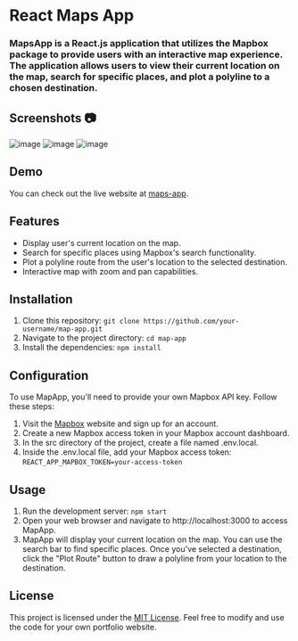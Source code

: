 # React Maps App

### MapsApp is a React.js application that utilizes the Mapbox package to provide users with an interactive map experience. The application allows users to view their current location on the map, search for specific places, and plot a polyline to a chosen destination.

## Screenshots 📷
![image](https://github.com/StefanoCutri/maps-react/assets/69378136/79b1567d-07d8-42a8-8e8c-ef7128ac661d)
![image](https://github.com/StefanoCutri/maps-react/assets/69378136/78c8fa73-6cf2-4029-bdb4-262f1ea3ae66)
![image](https://github.com/StefanoCutri/maps-react/assets/69378136/7384a210-2a98-4432-82e6-d1be0c90cf40)

## Demo

You can check out the live website at [maps-app](https://maps-react-flax.vercel.app/).

## Features

- Display user's current location on the map.
- Search for specific places using Mapbox's search functionality.
- Plot a polyline route from the user's location to the selected destination.
- Interactive map with zoom and pan capabilities.

## Installation

1. Clone this repository: `git clone https://github.com/your-username/map-app.git`
2. Navigate to the project directory: `cd map-app`
3. Install the dependencies: `npm install`

## Configuration
To use MapApp, you'll need to provide your own Mapbox API key. Follow these steps:

1. Visit the [Mapbox](https://www.mapbox.com/) website and sign up for an account.
2. Create a new Mapbox access token in your Mapbox account dashboard.
3. In the src directory of the project, create a file named .env.local.
4. Inside the .env.local file, add your Mapbox access token:
`
REACT_APP_MAPBOX_TOKEN=your-access-token
`

## Usage

1. Run the development server:
`
npm start
`
2. Open your web browser and navigate to http://localhost:3000 to access MapApp.
3. MapApp will display your current location on the map. You can use the search bar to find specific places. Once you've selected a destination, click the "Plot Route" button to draw a polyline from your location to the destination.

## License

This project is licensed under the [MIT License](LICENSE). Feel free to modify and use the code for your own portfolio website.

